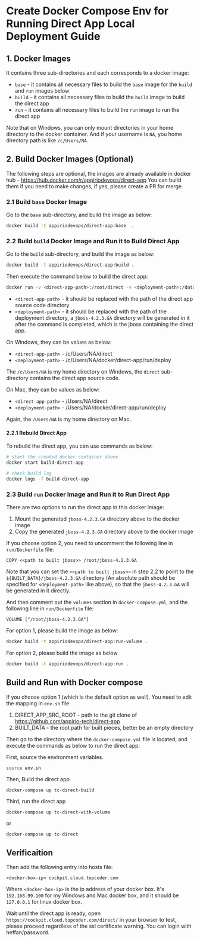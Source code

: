 # Create Docker Compose Env for Running Direct App Local Deployment Guide

## 1. Docker Images
It contains three sub-directories and each corresponds to a docker image:
* `base` - it contains all necessary files to build the `base` image for the `build` and `run` images below
* `build` - it contains all necessary files to build the `build` image to build the direct app
* `run` - it contains all necessary files to build the `run` image to run the direct app

Note that on Windows, you can only mount directories in your home directory to the docker container. 
And if your username is `NA`, you home directory path is like `/c/Users/NA`.

## 2. Build Docker Images (Optional)
The following steps are optional, the images are already available in docker hub - https://hub.docker.com/r/appiriodevops/direct-app
You can build them if you need to make changes, if yes, please create a PR for merge.
### 2.1 Build `base` Docker Image
Go to the `base` sub-directory, and build the image as below:
```sh
docker build -t appiriodevops/direct-app:base  .
```

### 2.2 Build `build` Docker Image and Run it to Build Direct App
Go to the `build` sub-directory, and build the image as below:
```sh
docker build -t appiriodevops/direct-app:build .
```

Then execute the command below to build the direct app:
```sh
docker run -v <direct-app-path>:/root/direct -v <deployment-path>:/data --name build-direct-app appiriodevops/direct-app:build
```
* `<direct-app-path>` - it should be replaced with the path of the direct app source code directory
* `<deployment-path>` - it should be replaced with the path of the deployment directory, a `jboss-4.2.3.GA` directory will be generated in it after the command is completed, which is the jboss containing the direct app. 

On Windows, they can be values as below:
* `<direct-app-path>` - /c/Users/NA/direct
* `<deployment-path>` - /c/Users/NA/docker/direct-app/run/deploy

The `/c/Users/NA` is my home directory on Windows, the `direct` sub-directory contains the direct app source code. 

On Mac, they can be values as below:
* `<direct-app-path>` - /Users/NA/direct
* `<deployment-path>` - /Users/NA/docker/direct-app/run/deploy

Again, the `/Users/NA` is my home directory on Mac. 

#### 2.2.1 Rebuild Direct App
To rebuild the direct app, you can use commands as below:
```sh
# start the created docker container above
docker start build-direct-app

# check build log
docker logs -f build-direct-app
```

### 2.3 Build `run` Docker Image and Run it to Run Direct App
There are two options to run the direct app in this docker image:

1. Mount the generated `jboss-4.2.3.GA` directory above to the docker image
2. Copy the generated `jboss-4.2.3.GA` directory above to the docker image

If you choose option 2, you need to uncomment the following line in `run/Dockerfile` file:
```
COPY <<path to built jboss>> /root/jboss-4.2.3.GA
```
Note that you can set the `<<path to built jboss>>` in step 2.2 to point to the `${BUILT_DATA}/jboss-4.2.3.GA` directory (An absolute path should be specified for `<deployment-path>` like above), so that the `jboss-4.2.3.GA` will be generated in it directly.

And then comment out the `volumes` section in `docker-compose.yml`, and the following line in `run/Dockerfile` file:
```
VOLUME ["/root/jboss-4.2.3.GA"]
```

For option 1, please build the image as below:
```sh
docker build -t appiriodevops/direct-app:run-volume .  
```

For option 2, please build the image as below
```sh
docker build -t appiriodevops/direct-app:run .  
```

## Build and Run with Docker compose
If you choose option 1 (which is the default option as well). You need to edit the mapping in `env.sh` file

1. DIRECT_APP_SRC_ROOT - path to the git clone of https://github.com/appirio-tech/direct-app
2. BUILT_DATA - the root path for built pieces, better be an empty directory

Then go to the directory where the `docker-compose.yml` file is located, and execute the commands as below to run the direct app:

First, source the environment variables.
```sh
source env.sh
```

Then, Build the direct app
```
docker-compose up tc-direct-build
```

Third, run the direct app
```
docker-compose up tc-direct-with-volume
```

or 

```
docker-compose up tc-direct
```

## Verificaition
Then add the following entry into hosts file:
```
<docker-box-ip> cockpit.cloud.topcoder.com
```

Where `<docker-box-ip>` is the ip address of your docker box. It's `192.168.99.100` for my Windows and Mac docker box, and it should be `127.0.0.1` for linux docker box. 

Wait until the direct app is ready, open `https://cockpit.cloud.topcoder.com/direct/` in your browser to test, please proceed regardless of the ssl certificate warning.
You can login with heffan/password. 
